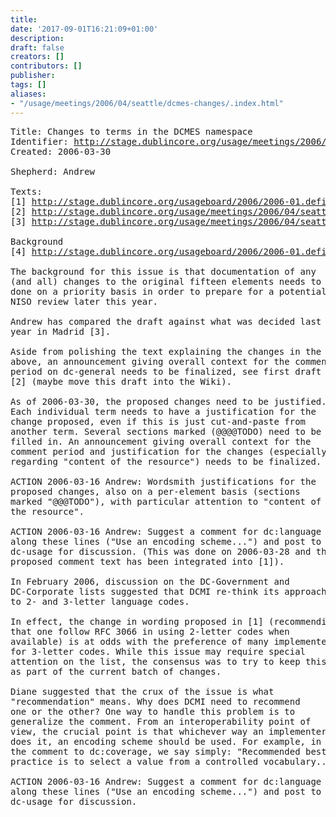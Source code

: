 ```yaml
---
title: 
date: '2017-09-01T16:21:09+01:00'
description: 
draft: false
creators: []
contributors: []
publisher: 
tags: []
aliases:
- "/usage/meetings/2006/04/seattle/dcmes-changes/.index.html"
---
```


<pre>
Title: Changes to terms in the DCMES namespace 
Identifier: <a href="http://stage.dublincore.org/usage/meetings/2006/04/seattle/dcmes-changes/">http://stage.dublincore.org/usage/meetings/2006/04/seattle/dcmes-changes/</a>
Created: 2006-03-30

Shepherd: Andrew

Texts:
[1] <a href="http://stage.dublincore.org/usageboard/2006/2006-01.definitions/term-changes/">http://stage.dublincore.org/usageboard/2006/2006-01.definitions/term-changes/</a>
[2] <a href="http://stage.dublincore.org/usage/meetings/2006/04/seattle/dcmes-changes/comment-announcement-text.txt">http://stage.dublincore.org/usage/meetings/2006/04/seattle/dcmes-changes/comment-announcement-text.txt</a>
[3] <a href="http://stage.dublincore.org/usage/meetings/2006/04/seattle/dcmes-changes/2005-03-23.dc-language.html">http://stage.dublincore.org/usage/meetings/2006/04/seattle/dcmes-changes/2005-03-23.dc-language.html</a>

Background 
[4] <a href="http://stage.dublincore.org/usageboard/2006/2006-01.definitions/2005-09-10.meeting-notes-excerpts.html">http://stage.dublincore.org/usageboard/2006/2006-01.definitions/2005-09-10.meeting-notes-excerpts.html</a>

The background for this issue is that documentation of any
(and all) changes to the original fifteen elements needs to be
done on a priority basis in order to prepare for a potential
NISO review later this year.

Andrew has compared the draft against what was decided last
year in Madrid [3].

Aside from polishing the text explaining the changes in the
above, an announcement giving overall context for the comment
period on dc-general needs to be finalized, see first draft at
[2] (maybe move this draft into the Wiki).

As of 2006-03-30, the proposed changes need to be justified.
Each individual term needs to have a justification for the
change proposed, even if this is just cut-and-paste from
another term. Several sections marked (@@@@TODO) need to be
filled in. An announcement giving overall context for the
comment period and justification for the changes (especially
regarding "content of the resource") needs to be finalized.

ACTION 2006-03-16 Andrew: Wordsmith justifications for the
proposed changes, also on a per-element basis (sections
marked "@@@TODO"), with particular attention to "content of
the resource".

ACTION 2006-03-16 Andrew: Suggest a comment for dc:language
along these lines ("Use an encoding scheme...") and post to
dc-usage for discussion. (This was done on 2006-03-28 and the 
proposed comment text has been integrated into [1]).

In February 2006, discussion on the DC-Government and
DC-Corporate lists suggested that DCMI re-think its approach
to 2- and 3-letter language codes.

In effect, the change in wording proposed in [1] (recommending
that one follow RFC 3066 in using 2-letter codes when
available) is at odds with the preference of many implementers
for 3-letter codes. While this issue may require special
attention on the list, the consensus was to try to keep this
as part of the current batch of changes.

Diane suggested that the crux of the issue is what
"recommendation" means. Why does DCMI need to recommend
one or the other? One way to handle this problem is to
generalize the comment. From an interoperability point of
view, the crucial point is that whichever way an implementer
does it, an encoding scheme should be used. For example, in
the comment to dc:coverage, we say simply: "Recommended best
practice is to select a value from a controlled vocabulary..."

ACTION 2006-03-16 Andrew: Suggest a comment for dc:language
along these lines ("Use an encoding scheme...") and post to
dc-usage for discussion.

</pre>
